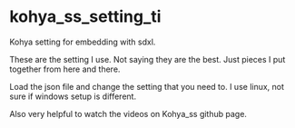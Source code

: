 # kohya_ss_setting_ti

Kohya setting for embedding with sdxl.

These are the setting I use. Not saying they are the best. Just pieces I put together from here and there. 

Load the json file and change the setting that you need to. I use linux, not sure if windows setup is different. 

Also very helpful to watch the videos on Kohya_ss github page.

